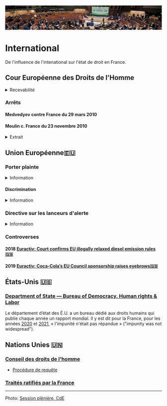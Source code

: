 ![image-mise-en-avant](../_aux/Pleniere.png)

# International

De l'influence de l'intenational sur l'état de droit en France.

## Cour Européenne des Droits de l'Homme
<details><summary>Recevabilité</summary>

* [Guide pratique](https://echr.coe.int/Documents/Admissibility_guide_FRA.pdf)
</details>

### Arrêts

#### Medvedyev contre France du 29 mars 2010
#### Moulin c. France du 23 novembre 2010

<details><summary>Extrait</summary>

« les membres du ministère public, en France, ne remplissent pas l'exigence d'indépendance à l'égard de l'exécutif, qui, selon une jurisprudence constante, compte, au même titre que l'impartialité, parmi les garanties inhérentes à la notion autonome de « magistrat » au sens de l'article 5 § 3 » 
</details>

## Union Européenne🇪🇺
### Porter plainte
<details><summary>Information</summary>

* [Instructions](https://ec.europa.eu/info/about-european-commission/contact/problems-and-complaints/complaints-about-breaches-eu-law/how-make-complaint-eu-level_fr)
</details>

#### <a id="UEdiscrim"></a>Discrimination
<details><summary>Information</summary>

* [Manuel](https://fra.europa.eu/sites/default/files/fra_uploads/1510-FRA-CASE-LAW-HANDBOOK_FR.pdf). 
* Page 9
    * Tant le droit de l’UE que la CEDH garantissent une protection contre la discrimination en Europe. Bien que ces deux systèmes juridiques soient, dans une large mesure, complémentaires et qu’ils se renforcent mutuellement, ils présentent aussi certaines divergences dont les professionnels du droit doivent être conscients.
    * La CEDH protège tous les individus relevant de la juridiction des 47 États membres qui l’ont ratifiée, alors que les Directives de l’UE relatives àla non-discrimination protègent uniquement les ressortissants des 27 États membres.
    * L’article 14 de la CEDH n’interdit la discrimination que pour autant qu’elle se rattache à l’exercice d’un autre droit garanti par la Convention, tandis que le Protocole n° 12 confère à l’interdiction de la discrimination un caractère autonome. 
    * En vertu du droit de l’UE en matière de non-discrimination, l’interdiction de la discrimination est autonome, mais elle se limite àcertains domaines particuliers, tels que l’emploi.
    * Les institutions de l’UE sont juridiquement tenues d’observer la Charte des droits fondamentaux de l’Union européenne, ycompris ses dispositions sur la non-discrimination. Les États membres de l’UE doivent aussi respecter les dispositions de la Charte lorsqu’ils transposent et appliquent le droit de l’UE.
    * L’UE va adhérer àla CPDH et àla CEDH. L’Union sera placée sous la supervision d’organes de contrôle externes, et les particuliers pourront saisir directement la CouEDH d’une plainte pour violation alléguée de la Convention par l’UE.
</details>

### <a id="UElda"></a> Directive sur les lanceurs d'alerte
<details><summary>Information</summary>

* [Texte](https://eur-lex.europa.eu/legal-content/FR/TXT/HTML/?uri=CELEX:32019L1937&from=EN)
</details>

### Controverses

#### 2018 [Euractiv: Court confirms EU illegally relaxed diesel emission rules🇬🇧](https://euobserver.com/green-economy/143697)

#### 2019 [Euractiv: Coca-Cola’s EU Council sponsorship raises eyebrows🇬🇧](https://www.euractiv.com/section/politics/news/coca-colas-sponsorship-of-council-of-the-european-union-raises-questions/)

## États-Unis 🇺🇸
### <a id="StateDRL"></a> [Department of State — Bureau of Democracy, Human rights & Labor](https://twitter.com/stateDRL)

Le département d’état des É.U. a un bureau dédié aux droits humains qui publie chaque année un rapport mondial. Il y est dit pour la France, pour les années [2020](https://www.state.gov/wp-content/uploads/2021/03/FRANCE-2020-HUMAN-RIGHTS-REPORT.pdf) et [2021](https://fr.usembassy.gov/wp-content/uploads/sites/50/313615_FRANCE-2021-HUMAN-RIGHTS-REPORT.pdf), « l'impunité n'était pas répandue » ("impunity was not widespread").

## Nations Unies 🇺🇳
### [Conseil des droits de l'homme](https://www.ohchr.org/fr/hr-bodies/hrc/about-council)
* [Procédure de requête](https://www.ohchr.org/fr/hr-bodies/hrc/complaint-procedure/hrc-complaint-procedure-index)

### [Traités ratifiés par la France](https://tbinternet.ohchr.org/_layouts/15/TreatyBodyExternal/countries.aspx?CountryCode=FRA&Lang=FR)

---
Photo: [Session plènière, CdE](https://fr.wikipedia.org/wiki/Conseil_de_l%27Europe#/media/Fichier:Pleniere.JPG)
